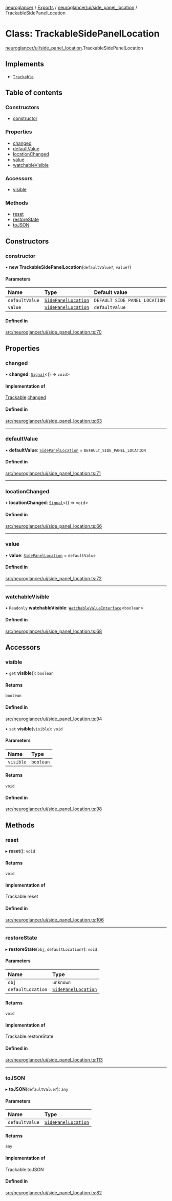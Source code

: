 [neuroglancer](../README.md) / [Exports](../modules.md) / [neuroglancer/ui/side\_panel\_location](../modules/neuroglancer_ui_side_panel_location.md) / TrackableSidePanelLocation

# Class: TrackableSidePanelLocation

[neuroglancer/ui/side_panel_location](../modules/neuroglancer_ui_side_panel_location.md).TrackableSidePanelLocation

## Implements

- [`Trackable`](../interfaces/neuroglancer_util_trackable.Trackable.md)

## Table of contents

### Constructors

- [constructor](neuroglancer_ui_side_panel_location.TrackableSidePanelLocation.md#constructor)

### Properties

- [changed](neuroglancer_ui_side_panel_location.TrackableSidePanelLocation.md#changed)
- [defaultValue](neuroglancer_ui_side_panel_location.TrackableSidePanelLocation.md#defaultvalue)
- [locationChanged](neuroglancer_ui_side_panel_location.TrackableSidePanelLocation.md#locationchanged)
- [value](neuroglancer_ui_side_panel_location.TrackableSidePanelLocation.md#value)
- [watchableVisible](neuroglancer_ui_side_panel_location.TrackableSidePanelLocation.md#watchablevisible)

### Accessors

- [visible](neuroglancer_ui_side_panel_location.TrackableSidePanelLocation.md#visible)

### Methods

- [reset](neuroglancer_ui_side_panel_location.TrackableSidePanelLocation.md#reset)
- [restoreState](neuroglancer_ui_side_panel_location.TrackableSidePanelLocation.md#restorestate)
- [toJSON](neuroglancer_ui_side_panel_location.TrackableSidePanelLocation.md#tojson)

## Constructors

### constructor

• **new TrackableSidePanelLocation**(`defaultValue?`, `value?`)

#### Parameters

| Name | Type | Default value |
| :------ | :------ | :------ |
| `defaultValue` | [`SidePanelLocation`](../interfaces/neuroglancer_ui_side_panel_location.SidePanelLocation.md) | `DEFAULT_SIDE_PANEL_LOCATION` |
| `value` | [`SidePanelLocation`](../interfaces/neuroglancer_ui_side_panel_location.SidePanelLocation.md) | `defaultValue` |

#### Defined in

[src/neuroglancer/ui/side_panel_location.ts:70](https://github.com/ActiveBrainAtlas2/neuroglancer/blob/91617476/src/neuroglancer/ui/side_panel_location.ts#L70)

## Properties

### changed

• **changed**: [`Signal`](neuroglancer_util_signal.Signal.md)<() => `void`\>

#### Implementation of

[Trackable](../interfaces/neuroglancer_util_trackable.Trackable.md).[changed](../interfaces/neuroglancer_util_trackable.Trackable.md#changed)

#### Defined in

[src/neuroglancer/ui/side_panel_location.ts:63](https://github.com/ActiveBrainAtlas2/neuroglancer/blob/91617476/src/neuroglancer/ui/side_panel_location.ts#L63)

___

### defaultValue

• **defaultValue**: [`SidePanelLocation`](../interfaces/neuroglancer_ui_side_panel_location.SidePanelLocation.md) = `DEFAULT_SIDE_PANEL_LOCATION`

#### Defined in

[src/neuroglancer/ui/side_panel_location.ts:71](https://github.com/ActiveBrainAtlas2/neuroglancer/blob/91617476/src/neuroglancer/ui/side_panel_location.ts#L71)

___

### locationChanged

• **locationChanged**: [`Signal`](neuroglancer_util_signal.Signal.md)<() => `void`\>

#### Defined in

[src/neuroglancer/ui/side_panel_location.ts:66](https://github.com/ActiveBrainAtlas2/neuroglancer/blob/91617476/src/neuroglancer/ui/side_panel_location.ts#L66)

___

### value

• **value**: [`SidePanelLocation`](../interfaces/neuroglancer_ui_side_panel_location.SidePanelLocation.md) = `defaultValue`

#### Defined in

[src/neuroglancer/ui/side_panel_location.ts:72](https://github.com/ActiveBrainAtlas2/neuroglancer/blob/91617476/src/neuroglancer/ui/side_panel_location.ts#L72)

___

### watchableVisible

• `Readonly` **watchableVisible**: [`WatchableValueInterface`](../interfaces/neuroglancer_trackable_value.WatchableValueInterface.md)<`boolean`\>

#### Defined in

[src/neuroglancer/ui/side_panel_location.ts:68](https://github.com/ActiveBrainAtlas2/neuroglancer/blob/91617476/src/neuroglancer/ui/side_panel_location.ts#L68)

## Accessors

### visible

• `get` **visible**(): `boolean`

#### Returns

`boolean`

#### Defined in

[src/neuroglancer/ui/side_panel_location.ts:94](https://github.com/ActiveBrainAtlas2/neuroglancer/blob/91617476/src/neuroglancer/ui/side_panel_location.ts#L94)

• `set` **visible**(`visible`): `void`

#### Parameters

| Name | Type |
| :------ | :------ |
| `visible` | `boolean` |

#### Returns

`void`

#### Defined in

[src/neuroglancer/ui/side_panel_location.ts:98](https://github.com/ActiveBrainAtlas2/neuroglancer/blob/91617476/src/neuroglancer/ui/side_panel_location.ts#L98)

## Methods

### reset

▸ **reset**(): `void`

#### Returns

`void`

#### Implementation of

Trackable.reset

#### Defined in

[src/neuroglancer/ui/side_panel_location.ts:106](https://github.com/ActiveBrainAtlas2/neuroglancer/blob/91617476/src/neuroglancer/ui/side_panel_location.ts#L106)

___

### restoreState

▸ **restoreState**(`obj`, `defaultLocation?`): `void`

#### Parameters

| Name | Type |
| :------ | :------ |
| `obj` | `unknown` |
| `defaultLocation` | [`SidePanelLocation`](../interfaces/neuroglancer_ui_side_panel_location.SidePanelLocation.md) |

#### Returns

`void`

#### Implementation of

Trackable.restoreState

#### Defined in

[src/neuroglancer/ui/side_panel_location.ts:113](https://github.com/ActiveBrainAtlas2/neuroglancer/blob/91617476/src/neuroglancer/ui/side_panel_location.ts#L113)

___

### toJSON

▸ **toJSON**(`defaultValue?`): `any`

#### Parameters

| Name | Type |
| :------ | :------ |
| `defaultValue` | [`SidePanelLocation`](../interfaces/neuroglancer_ui_side_panel_location.SidePanelLocation.md) |

#### Returns

`any`

#### Implementation of

Trackable.toJSON

#### Defined in

[src/neuroglancer/ui/side_panel_location.ts:82](https://github.com/ActiveBrainAtlas2/neuroglancer/blob/91617476/src/neuroglancer/ui/side_panel_location.ts#L82)
